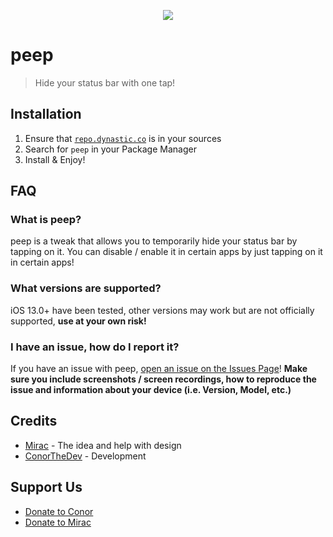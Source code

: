 <a href="https://repo.dynastic.co/package/me.conorthedev.peep"><p align="center"><img src="https://github.com/cbyrne/peep/blob/master/promo/showcase.gif?raw=true">
</p></a>

# peep
> Hide your status bar with one tap!

## Installation
1. Ensure that [``repo.dynastic.co``](https://repo.dynastic.co) is in your sources
2. Search for ``peep`` in your Package Manager
3. Install & Enjoy!

## FAQ
### What is peep?
peep is a tweak that allows you to temporarily hide your status bar by tapping on it. You can disable / enable it in certain apps by just tapping on it in certain apps!

### What versions are supported?
iOS 13.0+ have been tested, other versions may work but are not officially supported, **use at your own risk!**

### I have an issue, how do I report it?
If you have an issue with peep, [open an issue on the Issues Page](https://github.com/cbyrne/peep/issues)! 
**Make sure you include screenshots / screen recordings, how to reproduce the issue and information about your device (i.e. Version, Model, etc.)**

## Credits
- [Mirac](https://twitter.com/thatmirac) - The idea and help with design
- [ConorTheDev](https://twitter.com/ConorTheDev) - Development

## Support Us
- [Donate to Conor](https://ko-fi.com/ConorTheDev)
- [Donate to Mirac](paypal.me/ozdm)